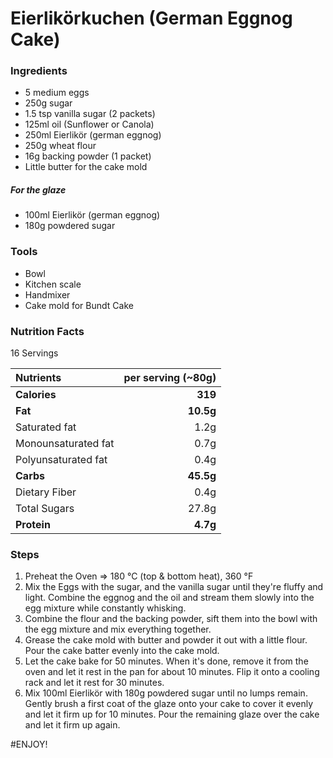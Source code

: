 # Eierlikörkuchen (German Eggnog Cake)

### Ingredients
* 5 medium eggs
* 250g sugar
* 1.5 tsp vanilla sugar (2 packets)
* 125ml oil (Sunflower or Canola)
* 250ml Eierlikör (german eggnog)
* 250g wheat flour
* 16g backing powder (1 packet)
* Little butter for the cake mold

##### For the glaze
* 100ml Eierlikör (german eggnog)
* 180g powdered sugar

### Tools
* Bowl
* Kitchen scale
* Handmixer
* Cake mold for Bundt Cake

### Nutrition Facts 
16 Servings

| Nutrients             |per serving (~80g) |
|:----------------------|------------------:|
| **Calories**          |**319**            |
| **Fat**               |**10.5g**          |
| Saturated fat         |1.2g               |
| Monounsaturated fat   |0.7g               |
| Polyunsaturated fat   |0.4g               |
| **Carbs**             |**45.5g**          |
| Dietary Fiber         |0.4g               |
| Total Sugars          |27.8g              |
| **Protein**           |**4.7g**           |

### Steps
1. Preheat the Oven => 180 °C (top & bottom heat), 360 °F
1. Mix the Eggs with the sugar, and the vanilla sugar until they're fluffy and light. 
   Combine the eggnog and the oil and stream them slowly into the egg mixture while constantly whisking.
2. Combine the flour and the backing powder, sift them into the bowl with the egg mixture and mix everything together.
3. Grease the cake mold with butter and powder it out with a little flour. Pour the cake batter evenly into the cake mold.
4. Let the cake bake for 50 minutes. When it's done, remove it from the oven and let it rest in the pan for about 10 minutes. 
   Flip it onto a cooling rack and let it rest for 30 minutes. 
5. Mix 100ml Eierlikör with 180g powdered sugar until no lumps remain. Gently brush a first coat of the glaze onto your cake 
   to cover it evenly and let it firm up for 10 minutes. Pour the remaining glaze over the cake and let it firm up again.
   
#ENJOY!
